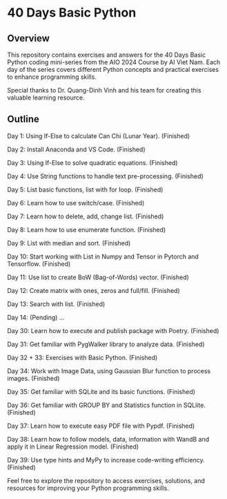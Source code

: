 # 40 Days Basic Python

## Overview
This repository contains exercises and answers for the 40 Days Basic Python coding mini-series from the AIO 2024 Course by AI Viet Nam. Each day of the series covers different Python concepts and practical exercises to enhance programming skills.

Special thanks to Dr. Quang-Dinh Vinh and his team for creating this valuable learning resource.

## Outline
Day 1: Using If-Else to calculate Can Chi (Lunar Year). (Finished)

Day 2: Install Anaconda and VS Code. (Finished)

Day 3: Using If-Else to solve quadratic equations. (Finished)

Day 4: Use String functions to handle text pre-processing. (Finished)

Day 5: List basic functions, list with for loop. (Finished)

Day 6: Learn how to use switch/case. (Finished)

Day 7: Learn how to delete, add, change list. (Finished)

Day 8: Learn how to use enumerate function. (Finished)

Day 9: List with median and sort. (Finished)

Day 10: Start working with List in Numpy and Tensor in Pytorch and Tensorflow. (Finished)

Day 11: Use list to create BoW (Bag-of-Words) vector. (Finished)

Day 12: Create matrix with ones, zeros and full/fill. (Finished)

Day 13: Search with list. (Finished)

Day 14: (Pending)
...

Day 30: Learn how to execute and publish package with Poetry. (Finished)

Day 31: Get familiar with PygWalker library to analyze data. (Finished)

Day 32 + 33: Exercises with Basic Python. (Finished)

Day 34: Work with Image Data, using Gaussian Blur function to process images. (Finished)

Day 35: Get familiar with SQLite and its basic functions. (Finished)

Day 36: Get familiar with GROUP BY and Statistics function in SQLlite. (Finished)

Day 37: Learn how to execute easy PDF file with Pypdf. (Finished)

Day 38: Learn how to follow models, data, information with WandB and apply it in Linear Regression model. (Finished)

Day 39: Use type hints and MyPy to increase code-writing efficiency. (Finished)

Feel free to explore the repository to access exercises, solutions, and resources for improving your Python programming skills.